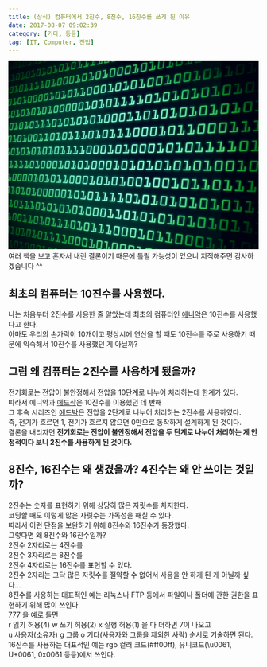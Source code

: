 ```yaml
---
title: (상식) 컴퓨터에서 2진수, 8진수, 16진수를 쓰게 된 이유
date: 2017-08-07 09:02:39
category: [기타, 등등]
tag: [IT, Computer, 진법]
---
```

![](computer-number-making-reason/thumb.png)  
여러 책을 보고 혼자서 내린 결론이기 때문에 틀릴 가능성이 있으니 지적해주면 감사하겠습니다 ^^

## 최초의 컴퓨터는 10진수를 사용했다.  
나는 처음부터 2진수를 사용한 줄 알았는데 최초의 컴퓨터인 [에니악](https://ko.wikipedia.org/wiki/%EC%97%90%EB%8B%88%EC%95%85)은 10진수를 사용했다고 한다.  
아마도 우리의 손가락이 10개이고 평상시에 연산을 할 때도 10진수를 주로 사용하기 때문에 익숙해서 10진수를 사용했던 게 아닐까?  

## 그럼 왜 컴퓨터는 2진수를 사용하게 됐을까?  
전기회로는 전압이 불안정해서 전압을 10단계로 나누어 처리하는데 한계가 있다.  
따라서 에니악과 [에드삭](https://ko.wikipedia.org/wiki/%EC%97%90%EB%93%9C%EC%82%AD)은 10진수를 이용했던 데 반해  
그 후속 시리즈인 [에드박](https://ko.wikipedia.org/wiki/%EC%97%90%EB%93%9C%EB%B0%95)은 전압을 2단계로 나누어 처리하는 2진수를 사용하였다.  
즉, 전기가 흐르면 1, 전기가 흐르지 않으면 0만으로 동작하게 설계하게 된 것이다.  
결론을 내리자면 **전기회로는 전압이 불안정해서 전압을 두 단계로 나누어 처리하는 게 안정적이다 보니 2진수를 사용하게 된 것이다.**

## 8진수, 16진수는 왜 생겼을까? 4진수는 왜 안 쓰이는 것일까?
2진수는 숫자를 표현하기 위해 상당히 많은 자릿수를 차지한다.  
코딩할 때도 이렇게 많은 자릿수는 가독성을 해칠 수 있다.  
따라서 이런 단점을 보완하기 위해 8진수와 16진수가 등장했다.  
그렇다면 왜 8진수와 16진수일까?  
2진수 2자리로는 4진수를  
2진수 3자리로는 8진수를  
2진수 4자리로는 16진수를 표현할 수 있다.  
2진수 2자리는 그닥 많은 자릿수를 절약할 수 없어서 사용을 안 하게 된 게 아닐까 싶다...  
8진수를 사용하는 대표적인 예는 리눅스나 FTP 등에서 파일이나 폴더에 관한 권한을 표현하기 위해 많이 쓰인다.  
777 을 예로 들면  
r 읽기 허용(4) w 쓰기 허용(2) x 실행 허용(1) 을 다 더하면 7이 나오고  
u 사용자(소유자) g 그룹 o 기타(사용자와 그룹을 제외한 사람) 순서로 기술하면 된다.  
16진수를 사용하는 대표적인 예는 rgb 컬러 코드(#ff00ff), 유니코드(\u0061, U+0061, 0x0061 등등)에서 쓰인다.